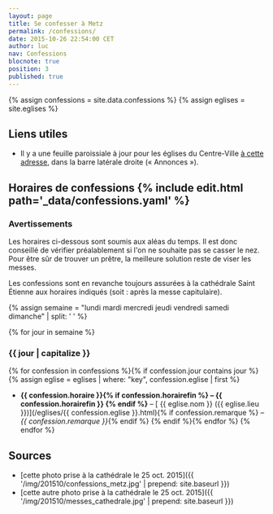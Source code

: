```yaml
---
layout: page
title: Se confesser à Metz
permalink: /confessions/
date: 2015-10-26 22:54:00 CET
author: luc
nav: Confessions
blocnote: true
position: 3
published: true
---
```


{% assign confessions = site.data.confessions %}
{% assign eglises = site.eglises %}

## Liens utiles

- Il y a une feuille paroissiale à jour pour les églises du Centre-Ville [à cette adresse](http://cathometz.fr/), dans la barre latérale droite (« Annonces »).


<h2>Horaires de confessions <span class="source">{% include edit.html path='_data/confessions.yaml' %}</span></h2>

### Avertissements

Les horaires ci-dessous sont soumis aux aléas du temps. Il est donc conseillé de vérifier préalablement si l'on ne souhaite pas se casser le nez. Pour être sûr de trouver un prêtre, la meilleure solution reste de viser les messes.

Les confessions sont en revanche toujours assurées à la cathédrale Saint Étienne aux horaires indiqués (soit : après la messe capitulaire).

{% assign semaine = "lundi mardi mercredi jeudi vendredi samedi dimanche" | split: ' ' %}

{% for jour in semaine %}
### {{ jour | capitalize }}
{% for confession in confessions %}{% if confession.jour contains jour %}
{% assign eglise = eglises | where: "key", confession.eglise | first %}
- <strong>{{ confession.horaire }}{% if confession.horairefin  %} – {{ confession.horairefin }} {% endif %}</strong> – [<i class="fa fa-map-marker"></i> {{ eglise.nom }} ({{ eglise.lieu }})](/eglises/{{ confession.eglise }}.html){% if confession.remarque %}<em> – {{ confession.remarque }}</em>{% endif %}
{% endif %}{% endfor %}
{% endfor %}


## Sources

- [cette photo prise à la cathédrale le 25 oct. 2015]({{ '/img/201510/confessions_metz.jpg' | prepend: site.baseurl }})
- [cette autre photo prise à la cathédrale le 25 oct. 2015]({{ '/img/201510/messes_cathedrale.jpg' | prepend: site.baseurl }})

